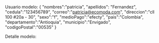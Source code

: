 Usuario modelo:
{
"nombres":"patricia",
"apellidos": "Fernandez",
"cedula":"123456789",
"correo":"patricia@ecomoda.com",
"direccion":"cll 100 #20a - 30",
"sexo":"f",
"medioPago":"efecty",
"pais":"Colombia",
"departamento":"Antioquia",
"municipio":"Envigado",
"codigoPostal":"00535"
}

Detalle modelo:
